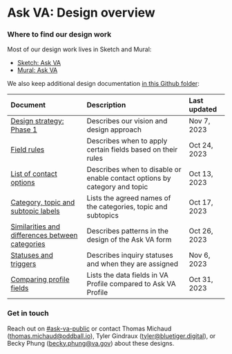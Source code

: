 # Ask VA: Design overview

### Where to find our design work

Most of our design work lives in Sketch and Mural:
- [Sketch: Ask VA](https://sketch.com/workspace/c99d3e96-7c23-4210-b173-92a2b73a8788/p/618e342d-e90e-48d9-8457-d2c08deae9aa)
- [Mural: Ask VA](https://app.mural.co/t/departmentofveteransaffairs9999/r/1686859097688)

We also keep additional design documentation [in this Github folder](https://github.com/department-of-veterans-affairs/va.gov-team/edit/master/products/ask-va/design):

|Document|Description|Last updated|
|:--|:--|:--|
|[Design strategy: Phase 1](https://github.com/department-of-veterans-affairs/va.gov-team/blob/master/products/ask-va/design/Design%20strategy%3A%20Phase%201.md)|Describes our vision and design approach|Nov 7, 2023|
|[Field rules](https://github.com/department-of-veterans-affairs/va.gov-team/blob/master/products/ask-va/design/Field%20rules.md)|Describes when to apply certain fields based on their rules|Oct 24, 2023|
|[List of contact options](https://github.com/department-of-veterans-affairs/va.gov-team/blob/master/products/ask-va/design/List%20of%20contact%20options.md)|Describes when to disable or enable contact options by category and topic|Oct 13, 2023|
|[Category, topic and subtopic labels](https://github.com/department-of-veterans-affairs/va.gov-team/blob/master/products/ask-va/design/Category%2C%20topic%20and%20subtopic%20labels.md)|Lists the agreed names of the categories, topic and subtopics|Oct 17, 2023|
|[Similarities and differences between categories](https://github.com/department-of-veterans-affairs/va.gov-team/blob/master/products/ask-va/design/Similarities%20and%20differences%20between%20categories.md)|Describes patterns in the design of the Ask VA form|Oct 26, 2023|
|[Statuses and triggers](https://github.com/department-of-veterans-affairs/va.gov-team/blob/master/products/ask-va/design/Statuses%20and%20triggers.md)|Describes inquiry statuses and when they are assigned|Nov 6, 2023|
|[Comparing profile fields](https://github.com/department-of-veterans-affairs/va.gov-team/blob/master/products/ask-va/design/Comparing%20profile%20fields.md)|Lists the data fields in VA Profile compared to Ask VA Profile|Oct 31, 2023|

### Get in touch
Reach out on [#ask-va-public](https://dsva.slack.com/archives/C05A2F6DEAE) or contact Thomas Michaud (thomas.michaud@oddball.io), Tyler Gindraux (tyler@bluetiger.digital), or Becky Phung (becky.phung@va.gov) about these designs.

